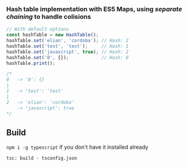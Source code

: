 ### Hash table implementation with ES5 Maps, using _separate chaining_ to handle colisions

``` javascript
// With default options
const hashTable = new HashTable();
hashTable.set('elian', 'cordoba'); // Hash: 2
hashTable.set('test', 'test');     // Hash: 1
hashTable.set('javascript', true); // Hash: 2
hashTable.set('0', {});            // Hash: 0
hashTable.print();

/*
0   -> '0': {}
|
1   -> 'test': 'test'
|
2   -> 'elian': 'cordoba'
    -> 'javascript': true
*/
```

## Build
`npm i -g typescript` if you don't have it installed already

```
tsc: build - tsconfig.json
```